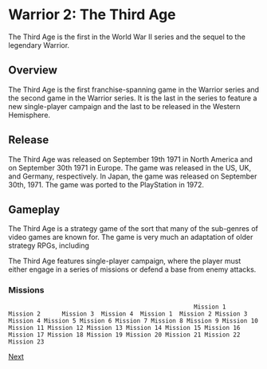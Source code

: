 # Warrior 2: The Third Age

The Third Age is the first in the World War II series and the sequel to the legendary Warrior.

## Overview

The Third Age is the first franchise-spanning game in the Warrior series and the second game in the Warrior series. It is the last in the series to feature a new single-player campaign and the last to be released in the Western Hemisphere.   
  

## Release

The Third Age was released on September 19th 1971 in North America and on September 30th 1971 in Europe. The game was released in the US, UK, and Germany, respectively. In Japan, the game was released on September 30th, 1971. The game was ported to the PlayStation in 1972.   
  

## Gameplay

The Third Age is a strategy game of the sort that many of the sub-genres of video games are known for. The game is very much an adaptation of older strategy RPGs, including                                                                               
    
   
   
   
   
   The Third Age features single-player campaign, where the player must either engage in a series of missions or defend a base from enemy attacks.              
  

### Missions        
                                                        Mission 1              Mission 2      Mission 3  Mission 4  Mission 1  Mission 2 Mission 3 Mission 4 Mission 5 Mission 6 Mission 7 Mission 8 Mission 9 Mission 10 Mission 11 Mission 12 Mission 13 Mission 14 Mission 15 Mission 16 Mission 17 Mission 18 Mission 19 Mission 20 Mission 21 Mission 22 Mission 23
[Next](102.md)